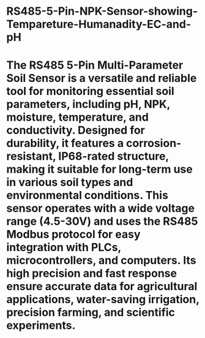 # RS485-5-Pin-NPK-Sensor-showing-Tempareture-Humanadity-EC-and-pH
#
#
# The RS485 5-Pin Multi-Parameter Soil Sensor is a versatile and reliable tool for monitoring essential soil parameters, including pH, NPK, moisture, temperature, and conductivity. Designed for durability, it features a corrosion-resistant, IP68-rated structure, making it suitable for long-term use in various soil types and environmental conditions. This sensor operates with a wide voltage range (4.5-30V) and uses the RS485 Modbus protocol for easy integration with PLCs, microcontrollers, and computers. Its high precision and fast response ensure accurate data for agricultural applications, water-saving irrigation, precision farming, and scientific experiments.
